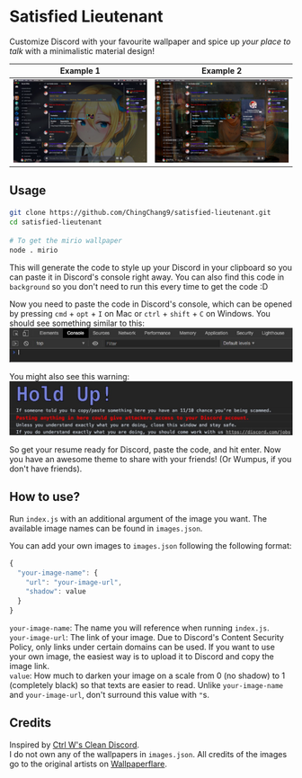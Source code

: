 # Satisfied Lieutenant
Customize Discord with your favourite wallpaper and spice up _your place to talk_ with a minimalistic material design!

Example 1 | Example 2
-|-
![Discord Hayasaka Theme](./examples/hayasaka.jpg) | ![Discord Deku Study Theme](./examples/deku-study.jpg)

## Usage
```bash
git clone https://github.com/ChingChang9/satisfied-lieutenant.git
cd satisfied-lieutenant

# To get the mirio wallpaper
node . mirio
```
This will generate the code to style up your Discord in your clipboard so you can paste it in Discord's console right away. You can also find this code in `background` so you don't need to run this every time to get the code :D

Now you need to paste the code in Discord's console, which can be opened by pressing `cmd` + `opt` + `I` on Mac or `ctrl` + `shift` + `C` on Windows. You should see something similar to this:
![Chrome Developer Console](./examples/console.jpg)

You might also see this warning:
![Discord console warning](./examples/warning.jpg)

So get your resume ready for Discord, paste the code, and hit enter. Now you have an awesome theme to share with your friends! (Or Wumpus, if you don't have friends).

## How to use?
Run `index.js` with an additional argument of the image you want. The available image names can be found in `images.json`.

You can add your own images to `images.json` following the following format:
```js
{
  "your-image-name": {
    "url": "your-image-url",
    "shadow": value
  }
}
```
`your-image-name`: The name you will reference when running `index.js`. \
`your-image-url`: The link of your image. Due to Discord's Content Security Policy, only links under certain domains can be used. If you want to use your own image, the easiest way is to upload it to Discord and copy the image link. \
`value`: How much to darken your image on a scale from 0 (no shadow) to 1 (completely black) so that texts are easier to read. Unlike `your-image-name` and `your-image-url`, don't surround this value with `"`s.

## Credits
Inspired by [Ctrl W's Clean Discord](https://userstyles.org/styles/175290/clean-discord). \
I do not own any of the wallpapers in `images.json`. All credits of the images go to the original artists on [Wallpaperflare](https://www.wallpaperflare.com/).